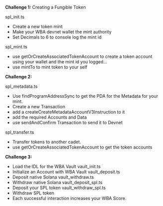 **Challenge 1:**
Creating a Fungible Token

spl_init.ts

- Create a new token mint
- Make your WBA devnet wallet the mint authority
- Set Decimals to 6 to console log the mint id

spl_mint.ts

- use getOrCreateAssociatedTokenAccount to create a token account using your wallet and the mint id you logged...
- use mintTo to mint token to your self

**Challenge 2:**

spl_metadata.ts

- Use findProgramAddressSync to get the PDA for the Metadata for your mint.
- Create a new Transaction
- add a createCreateMetadataAccountV3Instruction to it
- add the required Accounts and Data
- use sendAndConfirm Transaction to send it to Devnet

spl_transfer.ts

- Transfer tokens to another cadet.
- use getOrCreateAssociatedTokenAccount to get the token accounts

**Challenge 3:**

- Load the IDL for the WBA Vault vault_init.ts
- Initialize an Account with WBA Vault vault_deposit.ts
- Deposit native Solana vault_withdraw.ts
- Withdraw native Solana vault_deposit_spl.ts
- Deposit your SPL token vault_withdraw_spl.ts
- Withdraw SPL token
- Each successful interaction increases your WBA Score.
